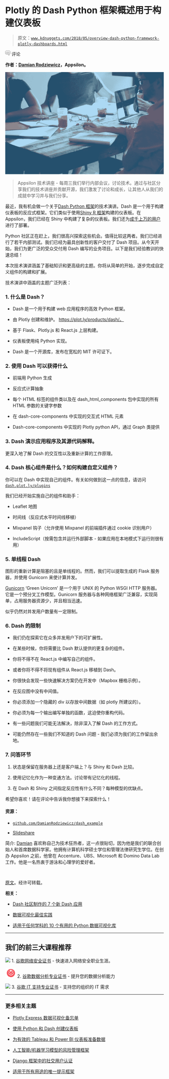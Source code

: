 # Plotly 的 Dash Python 框架概述用于构建仪表板

> 原文：[`www.kdnuggets.com/2018/05/overview-dash-python-framework-plotly-dashboards.html`](https://www.kdnuggets.com/2018/05/overview-dash-python-framework-plotly-dashboards.html)

![c](img/3d9c022da2d331bb56691a9617b91b90.png) 评论

**作者：[Damian Rodziewicz](https://appsilondatascience.com/blog)，Appsilon。**

![Dash Python Plotly](img/aeca29c2f5f5eeea4b4e8be99251c696.png)

> Appsilon 技术讲座 - 每周三我们举行内部会议，讨论技术。通过与社区分享我们的技术讲座并贡献开源，我们激发了讨论和成长，让其他人从我们的成就中学习并与我们分享。

最近，我有机会做一个关于[Dash Python 框架](https://plot.ly/products/dash/)的技术演讲。Dash 是一个用于构建仪表板的反应式框架。它们类似于使用[Shiny R 框架](https://appsilondatascience.com/blog/rstats/2016/12/28/make-shiny-awesome.html)构建的仪表板。在 Appsilon，我们已经在 Shiny 中构建了复杂的仪表板。我们还为[成千上万的用户](https://appsilondatascience.com/blog/rstats/2017/10/17/scaling-shiny.html)进行了部署。

Python 社区正在赶上，我们很高兴探索这些机会。值得比较这两者。我们已经进行了若干内部测试。我们已经为最具创新性的客户交付了 Dash 项目。从今天开始，我们为更广泛的受众交付用 Dash 编写的业务项目。以下是我们经验教训的快速总结！

本次技术演讲涵盖了基础知识和更高级的主题。你将从简单的开始，逐步完成自定义组件的构建和扩展。

技术演讲中涵盖的主题广泛列表：

### 1\. 什么是 Dash？

+   Dash 是一个用于构建 web 应用程序的高效 Python 框架。

+   由 Plotly 创建和维护。 https://plot.ly/products/dash/。

+   基于 Flask、Plotly.js 和 React.js 上层构建。

+   仪表板使用纯 Python 实现。

+   Dash 是一个开源库，发布在宽松的 MIT 许可证下。

### 2\. 使用 Dash 可以获得什么

+   前端用 Python 生成

+   反应式计算抽象

+   每个 HTML 标签的组件类以及在 dash_html_components 包中实现的所有 HTML 参数的关键字参数

+   在 dash-core-components 中实现的交互式 HTML 元素

+   Dash-core-components 中实现的 Plotly python API，通过 Graph 类提供

### 3\. Dash 演示应用程序及其源代码解释。

更深入地了解 Dash 的交互性以及重新计算的工作原理。

### 4\. Dash 核心组件是什么？如何构建自定义组件？

你可以在 Dash 中实现自己的组件。有关如何做到这一点的信息，请访问 [`dash.plot.ly/plugins`](https://dash.plot.ly/plugins)

我们已经开始实施自己的组件和助手：

+   Leaflet 地图

+   时间线（反应式水平时间线移植）

+   Mixpanel 钩子（允许使用 Mixpanel 的前端插件通过 cookie 识别用户）

+   IncludeScript（按需包含并运行外部脚本 - 如果应用在本地模式下运行则很有用）

### 5\. 单线程 Dash

图形的重新计算是阻塞的且是单线程的。然而，我们可以提取生成的 Flask 服务器，并使用 Gunicorn 来使计算并发。

[Gunicorn](http://gunicorn.org/) ‘Green Unicorn’ 是一个用于 UNIX 的 Python WSGI HTTP 服务器。它是一个预分叉工作模型。Gunicorn 服务器与各种网络框架广泛兼容，实现简单，占用服务器资源少，并且相当迅速。

似乎仍然对并发用户数量有一定限制。

### 6\. Dash 的限制

+   我们仍在探索它在众多并发用户下的可扩展性。

+   在某些时候，你将需要比 Dash 默认提供的更复杂的组件。

+   你将不得不在 React.js 中编写自己的组件。

+   或者你将不得不将现有组件从 React.js 移植到 Dash。

+   你很快会发现一些快速解决方案仍在开发中（Mapbox 栅格示例）。

+   在反应图中没有中间值。

+   你必须添加一个隐藏的 div 以存放中间数据（如 plotly 所建议的）。

+   你必须为每一个输出编写单独的函数，这迫使你重构代码。

+   有一些问题我们可能无法解决，除非深入了解 Dash 的工作方式。

+   可能仍然存在一些我们不知道的 Dash 问题 - 我们必须为我们的工作留出余地。

### 7\. 问答环节

1.  状态是保留在服务器上还是客户端上？与 Shiny 和 Dash 比较。

1.  使用记忆化作为一种变通方法。讨论带有记忆化的线程。

1.  在 Dash 和 Shiny 之间指定反应性有什么不同？每种模型的优缺点。

希望你喜欢！请在评论中告诉我你想接下来探索什么！

#### 资源：

+   [`github.com/DamianRodziewicz/dash_example`](https://github.com/DamianRodziewicz/dash_example)

+   [Slideshare](https://www.slideshare.net/secret/nnwCIXI6iBDOmG)

简介: [Damian](https://preview.appsilondatascience.com/blog) 喜欢称自己为技术狂热者，这一点很贴切，因为他是我们的联合创始人和首席数据科学家。他拥有计算机科学硕士学位和管理法律研究生学位。在创办 Appsilon 之前，他曾在 Accenture、UBS、Microsoft 和 Domino Data Lab 工作。他是一名热衷于游泳和心理学的爱好者。

![](img/7a5a84bee7701ded3ebc338a1c8b6859.png)

[原文](https://appsilondatascience.com/blog/rstats/2018/05/08/dash.html)。经许可转载。

**相关：**

+   [Dash 社区制作的 7 个新 Dash 应用](https://www.kdnuggets.com/2018/03/dash-apps-workshops-boston.html)

+   [数据可视化最佳实践](https://www.kdnuggets.com/2018/05/jmp-best-practices-data-visualization.html)

+   [适用于任何学科的 10 个有用的 Python 数据可视化库](https://www.kdnuggets.com/2016/06/python-data-visualization-libraries.html)

* * *

## 我们的前三大课程推荐

![](img/0244c01ba9267c002ef39d4907e0b8fb.png) 1\. [谷歌网络安全证书](https://www.kdnuggets.com/google-cybersecurity) - 快速进入网络安全职业生涯。

![](img/e225c49c3c91745821c8c0368bf04711.png) 2\. [谷歌数据分析专业证书](https://www.kdnuggets.com/google-data-analytics) - 提升您的数据分析能力

![](img/0244c01ba9267c002ef39d4907e0b8fb.png) 3\. [谷歌 IT 支持专业证书](https://www.kdnuggets.com/google-itsupport) - 支持您的组织的 IT 需求

* * *

### 更多相关主题

+   [Plotly Express 数据可视化备忘单](https://www.kdnuggets.com/2023/03/plotly-express-data-visualization-cheat-sheet.html)

+   [使用 Python 和 Dash 创建仪表板](https://www.kdnuggets.com/2023/08/create-dashboard-python-dash.html)

+   [为有效的 Tableau 和 Power BI 仪表板准备数据](https://www.kdnuggets.com/2022/06/prepare-data-effective-tableau-power-bi-dashboards.html)

+   [人工智能/机器学习模型的风险管理框架](https://www.kdnuggets.com/2022/03/risk-management-framework-aiml-models.html)

+   [Django 框架中的社交用户认证](https://www.kdnuggets.com/2023/01/social-user-authentication-django-framework.html)

+   [适用于所有用途的唯一提示框架](https://www.kdnuggets.com/the-only-prompting-framework-for-every-use)
